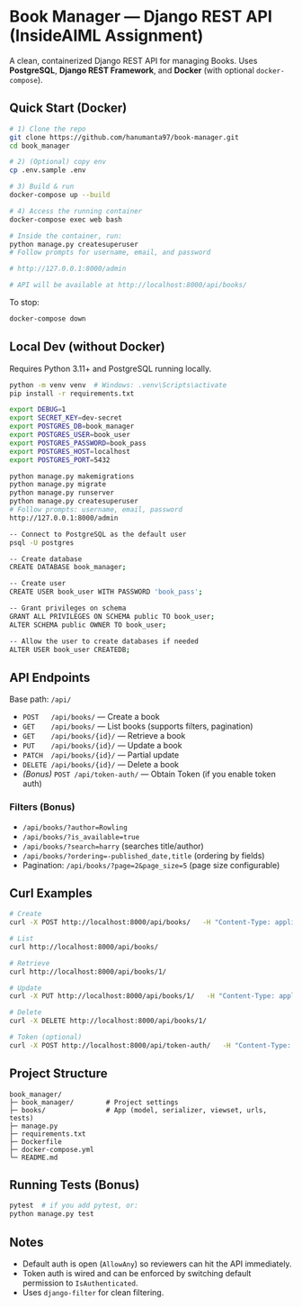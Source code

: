 # Book Manager — Django REST API (InsideAIML Assignment)

A clean, containerized Django REST API for managing Books. Uses **PostgreSQL**, **Django REST Framework**, and **Docker** (with optional `docker-compose`).

## Quick Start (Docker)

```bash
# 1) Clone the repo
git clone https://github.com/hanumanta97/book-manager.git
cd book_manager

# 2) (Optional) copy env
cp .env.sample .env

# 3) Build & run
docker-compose up --build

# 4) Access the running container
docker-compose exec web bash

# Inside the container, run:
python manage.py createsuperuser
# Follow prompts for username, email, and password

# http://127.0.0.1:8000/admin

# API will be available at http://localhost:8000/api/books/
```

To stop:
```bash
docker-compose down
```

## Local Dev (without Docker)

Requires Python 3.11+ and PostgreSQL running locally.

```bash
python -m venv venv  # Windows: .venv\Scripts\activate
pip install -r requirements.txt

export DEBUG=1
export SECRET_KEY=dev-secret
export POSTGRES_DB=book_manager
export POSTGRES_USER=book_user
export POSTGRES_PASSWORD=book_pass
export POSTGRES_HOST=localhost
export POSTGRES_PORT=5432

python manage.py makemigrations
python manage.py migrate
python manage.py runserver
python manage.py createsuperuser
# Follow prompts: username, email, password
http://127.0.0.1:8000/admin

-- Connect to PostgreSQL as the default user
psql -U postgres

-- Create database
CREATE DATABASE book_manager;

-- Create user
CREATE USER book_user WITH PASSWORD 'book_pass';

-- Grant privileges on schema
GRANT ALL PRIVILEGES ON SCHEMA public TO book_user;
ALTER SCHEMA public OWNER TO book_user;

-- Allow the user to create databases if needed
ALTER USER book_user CREATEDB;
```
## API Endpoints

Base path: `/api/`

- `POST   /api/books/` — Create a book
- `GET    /api/books/` — List books (supports filters, pagination)
- `GET    /api/books/{id}/` — Retrieve a book
- `PUT    /api/books/{id}/` — Update a book
- `PATCH  /api/books/{id}/` — Partial update
- `DELETE /api/books/{id}/` — Delete a book
- *(Bonus)* `POST /api/token-auth/` — Obtain Token (if you enable token auth)

### Filters (Bonus)

- `/api/books/?author=Rowling`
- `/api/books/?is_available=true`
- `/api/books/?search=harry` (searches title/author)
- `/api/books/?ordering=-published_date,title` (ordering by fields)
- Pagination: `/api/books/?page=2&page_size=5` (page size configurable)

## Curl Examples

```bash
# Create
curl -X POST http://localhost:8000/api/books/   -H "Content-Type: application/json"   -d '{"title":"Clean Architecture","author":"Robert C. Martin","published_date":"2017-09-20","is_available":true}'

# List
curl http://localhost:8000/api/books/

# Retrieve
curl http://localhost:8000/api/books/1/

# Update
curl -X PUT http://localhost:8000/api/books/1/   -H "Content-Type: application/json"   -d '{"title":"Clean Architecture (Updated)","author":"Robert Martin","published_date":"2018-01-01","is_available":false}'

# Delete
curl -X DELETE http://localhost:8000/api/books/1/

# Token (optional)
curl -X POST http://localhost:8000/api/token-auth/   -H "Content-Type: application/json"   -d '{"username":"admin","password":"adminpass"}'
```

## Project Structure

```
book_manager/
├─ book_manager/        # Project settings
├─ books/               # App (model, serializer, viewset, urls, tests)
├─ manage.py
├─ requirements.txt
├─ Dockerfile
├─ docker-compose.yml
└─ README.md
```

## Running Tests (Bonus)

```bash
pytest  # if you add pytest, or:
python manage.py test
```

## Notes

- Default auth is open (`AllowAny`) so reviewers can hit the API immediately.
- Token auth is wired and can be enforced by switching default permission to `IsAuthenticated`.
- Uses `django-filter` for clean filtering.
